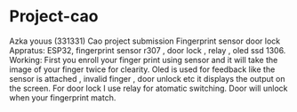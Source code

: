# Project-cao
Azka youus (331331) 
Cao project submission 
Fingerprint sensor door lock
Appratus:
ESP32, fingerprint sensor r307 , door lock , relay , oled ssd 1306.
Working:
First you enroll your finger print using sensor and it will take the image of your finger twice for clearity.
Oled is used for feedback like the sensor is attached , invalid finger , door unlock etc it displays the output on the screen.
For door lock I use relay for atomatic switching.
Door will unlock when your fingerprint match.
